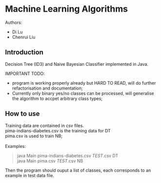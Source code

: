 Machine Learning Algorithms
============================

Authors:
 * Di Lu
 * Chenrui Liu
 
**Introduction**
------------
Decision Tree (ID3) and Naive Bayesian Classifier implemented in Java. 

IMPORTANT TODO:
- program is working properly already but HARD TO READ, will do further refactorisation and documentation; 
- Currently only binary yes/no classes can be processed, will generalise the algorithm to accpet arbitrary class types; 

**How to use**
-----------
Training data are contained in csv files.<br />
pima-indians-diabetes.csv is the training data for DT<br />
pima.csv is used to train NB;<br />
<br />
Examples:
> java Main pima-indians-diabetes.csv _TEST_.csv DT <br />
> java Main pima.csv _TEST_.csv NB

Then the program should ouput a list of classes, each corresponds to an example in test data file. 



